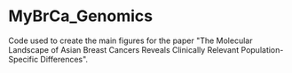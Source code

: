 # MyBrCa_Genomics

Code used to create the main figures for the paper "The Molecular Landscape of Asian Breast Cancers Reveals Clinically Relevant Population-Specific Differences".


